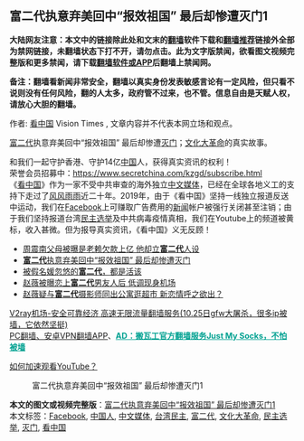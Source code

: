  <h2>富二代执意弃美回中“报效祖国” 最后却惨遭灭门1</h2> <p class="notice"><b>大陆网友注意：本文中的链接除此处和文末的<a href="https://github.com/bannedbook/fanqiang" >翻墙</a>软件下载和<a href="https://github.com/killgcd/justmysocks/blob/master/README.md">翻墙推荐</a>链接外全部为禁网链接，未翻墙状态下打不开，请勿点击。此为文字版禁闻，欲看图文视频完整版和更多禁闻，请下载<a href="https://github.com/bannedbook/fanqiang">翻墙软件或APP</a>后翻墙上禁闻网。</p><p>备注：翻墙看新闻非常安全，翻墙以真实身份发表敏感言论有一定风险，但只看不说则没有任何风险，翻的人太多，政府管不过来，也不管。信息自由是天赋人权，请放心大胆的翻墙。</b></p>  <div class="entry"> <p>作者: <span class='wp_keywordlink_affiliate'><a href="https://www.secretchina.com/" title="看中国" target="_blank">看中国</a></span> Vision Times , 文章内容并不代表本网立场和观点。</p> <figure></figure> <p><a href="https://www.bannedbook.org/bnews/tag/%e5%af%8c%e4%ba%8c%e4%bb%a3/" class="st_tag internal_tag" rel="tag" title="标签 富二代 下的日志">富二代</a>执意弃美回中“报效祖国” 最后却惨遭<a href="https://www.bannedbook.org/bnews/tag/%E7%81%AD%E9%97%A8/" class="st_tag internal_tag" rel="tag" title="标签 灭门 下的日志">灭门</a>；<span class='wp_keywordlink'><a href="https://www.bannedbook.org/forum2/topic973.html" title="《文化大革命：历史真相和集体记忆》" target="_blank">文化大革命</a></span>的真实故事。</p>  <p>和我们一起守护香港、守护14亿<span class='wp_keywordlink_affiliate'><a href="https://www.bannedbook.org/" title="中国" target="_blank">中国</a></span>人，获得真实资讯的权利！<br /> 荣誉会员招募中：<span class='wp_keywordlink'><a href="https://www.secretchina.com/kzgd/subscribe.html" title="https://www.secretchina.com/kzgd/subscribe.html" target="_blank">https://www.secretchina.com/kzgd/subscribe.html</a></span><br /> 《<a href="https://www.bannedbook.org/bnews/tag/%e7%9c%8b%e4%b8%ad%e5%9b%bd/" class="st_tag internal_tag" rel="tag" title="标签 看中国 下的日志">看中国</a>》作为一家不受中共审查的海外独立<a href="https://www.bannedbook.org/bnews/tag/%e4%b8%ad%e6%96%87%e5%aa%92%e4%bd%93/" class="st_tag internal_tag" rel="tag" title="标签 中文媒体 下的日志">中文媒体</a>，已经在全球各地义工的支持下走过了<span class='wp_keywordlink'><a href="https://www.bannedbook.org/forum3/topic122.html" title="陈建国：十年风风雨雨" target="_blank">风风雨雨</a></span>近二十年。2019年，由于《看中国》坚持一线独立报道反送中运动，我们在<a href="https://www.bannedbook.org/bnews/tag/facebook/" class="st_tag internal_tag" rel="tag" title="标签 Facebook 下的日志">Facebook</a>上可赚取广告费用的<span class='wp_keywordlink_affiliate'><a href="https://www.bannedbook.org/" title="新闻">新闻</a></span>帐户被强行关闭甚至注销；由于我们坚持报道台湾<a href="https://www.bannedbook.org/bnews/tag/%e6%b0%91%e4%b8%bb%e9%80%89%e4%b8%be/" class="st_tag internal_tag" rel="tag" title="标签 民主选举 下的日志">民主选举</a>及中共病毒疫情真相，我们在Youtube上的频道被黄标，收入甚微。但为报导真实资讯，《看中国》义无反顾！</p> <ul class='op-related-articles' title='相关阅读'> <li><a href='https://www.bannedbook.org/bnews/yule/20201025/1419875.html' target='_blank'>周震南父母被曝是老赖欠款上亿 他却立<b>富二代</b>人设</a></li> <li><a href='https://www.bannedbook.org/bnews/bannedvideo/20201022/1418368.html' target='_blank'><b>富二代</b>执意弃美回中“报效祖国” 最后却惨遭灭门</a></li> <li><a href='https://www.bannedbook.org/bnews/lishi/20201019/1416286.html' target='_blank'>被假名媛忽悠的<b>富二代</b>，都是活该</a></li> <li><a href='https://www.bannedbook.org/bnews/yule/20201008/1409842.html' target='_blank'>赵薇被曝恋上<b>富二代</b>男友人后 低调现身机场</a></li> <li><a href='https://www.bannedbook.org/bnews/yule/20200928/1404237.html' target='_blank'>赵薇疑与<b>富二代</b>摄影师同出公寓逛超市 新恋情呼之欲出？</a></li> </ul> <p class="texttj"> <a href="https://www.bannedbook.org/forum23/topic22702.html" target="_blank">V2ray机场-安全可靠经济 高速无限流量翻墙服务(10.25日gfw大屠杀，很多ip被墙，它依然坚挺)</a><br/> <a href="https://github.com/bannedbook/fanqiang/wiki/%E7%A6%81%E9%97%BB%E7%BD%91%E5%AE%89%E5%8D%93%E7%BF%BB%E5%A2%99%E6%96%B0%E9%97%BBAPP" target="_blank">PC翻墙、安卓VPN翻墙APP</a>、<span onclick="window.open('https://github.com/killgcd/justmysocks/blob/master/README.md')" style="font-weight:bold;color:#00A191;cursor:pointer;text-decoration:underline;outline:none">AD：搬瓦工官方翻墙服务Just My Socks，不怕被墙</span></p><p><a href='https://www.bannedbook.org/bnews/topimagenews/20180409/925596.html' target='_blank'>如何加速观看YouTube？ </a></p>  <figure class='op-interactive'><figcaption>富二代执意弃美回中“报效祖国” 最后却惨遭灭门1</figcaption></figure> </p><a name='sharetosocial'></a>       <div><b>本文的图文或视频完整版</b>：<a href='https://www.bannedbook.org/bnews/bannedvideo/20201027/1421095.html'>富二代执意弃美回中“报效祖国” 最后却惨遭灭门1</a></div>  </div><!--END ENTRY--> <div class="postfooter"> <div>本文标签：<a href="https://www.bannedbook.org/bnews/tag/facebook/" rel="tag">Facebook</a>, <a href="https://www.bannedbook.org/bnews/tag/%e4%b8%ad%e5%9b%bd%e4%ba%ba/" rel="tag">中国人</a>, <a href="https://www.bannedbook.org/bnews/tag/%e4%b8%ad%e6%96%87%e5%aa%92%e4%bd%93/" rel="tag">中文媒体</a>, <a href="https://www.bannedbook.org/bnews/tag/%e5%8f%b0%e6%b9%be%e6%b0%91%e4%b8%bb/" rel="tag">台湾民主</a>, <a href="https://www.bannedbook.org/bnews/tag/%e5%af%8c%e4%ba%8c%e4%bb%a3/" rel="tag">富二代</a>, <a href="https://www.bannedbook.org/bnews/tag/%e6%96%87%e5%8c%96%e5%a4%a7%e9%9d%a9%e5%91%bd/" rel="tag">文化大革命</a>, <a href="https://www.bannedbook.org/bnews/tag/%e6%b0%91%e4%b8%bb%e9%80%89%e4%b8%be/" rel="tag">民主选举</a>, <a href="https://www.bannedbook.org/bnews/tag/%E7%81%AD%E9%97%A8/" rel="tag">灭门</a>, <a href="https://www.bannedbook.org/bnews/tag/%e7%9c%8b%e4%b8%ad%e5%9b%bd/" rel="tag">看中国</a></div>  </div><!--END POSTFOOTER--> 